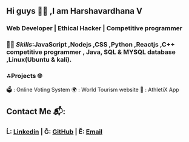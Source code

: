  ## Hi guys 🙋‍♂️ ,I am Harshavardhana V 
### Web Developer | Ethical Hacker | Competitive programmer

### 🐦‍🔥 *Skills*:JavaScript ,Nodejs ,CSS ,Python ,Reactjs ,C++ competitive programmer , Java, SQL & MYSQL database ,Linux(Ubuntu & kali).
### ⁂Projects 🌐 
🗳️ : Online Voting System 
🌍 :  World Tourism website 
🏅 : AthletiX App 
## Contact Me 📬:
### Ĺ: [Linkedin](https://www.linkedin.com/in/harshavardhana-v-6a4862325/) | Ĝ: [GitHub](https://github.com/Harshavardhana-v/project-profile.git) | Ě: [Email](harshavardhana4nov@gmail.com)






